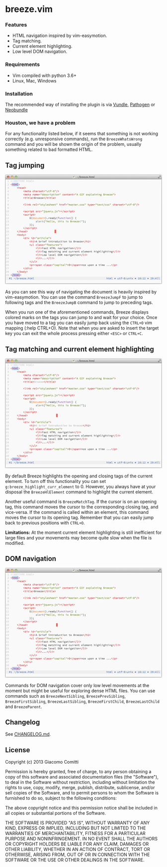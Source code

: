 # breeze.vim

### Features
* HTML navigation inspired by vim-easymotion.
* Tag matching.
* Current element highlighting.
* Low level DOM navigation.

### Requirements
* Vim compiled with python 3.6+
* Linux, Mac, Windows

### Installation
The recommended way of installing the plugin is via 
[Vundle](https://github.com/gmarik/vundle), [Pathogen](https://github.com/tpope/vim-pathogen)
or [Neobundle](https://github.com/Shougo/neobundle.vim)

### Houston, we have a problem
For any functionality listed below, if it seems that something is not working
correctly (e.g. unresponsive commands), run the `BreezeWhatsWrong` command and
you will be shown the origin of the problem, usually something related to bad
formatted HTML.


## Tag jumping
![Screenshot](extra/jump.gif "Tag jumping inspired by vim-easymotion")   

As you can see this way of navigating the document is heavily inspired by
vim-easymotion. You can use the command `BreezeJumpF` to jump to following
tags and the `BreezeJumpB` command to jump to preceding tags.

When you run one of the aforementioned commands, Breeze displays
colored marks on the tags you can jump to and wait for your choice.
Once you have moved to a tag you can easily jump back using the `CTRL+O` 
vim mapping (:help CTRL+O). Note that when you are asked to insert the target
key you can exit the whole process pressing either `<ESC>` or `CTRL+C`.


## Tag matching and current element highlighting
![Screenshot](extra/high.gif "Current element highlighting")   

By default Breeze highlights the opening and closing tags of the current
element. To turn off this functionality you can set
`g:breeze_highlight_curr_element` to 0. However, you always have at your
disposal the `BreezeHlElement` command to highlight the current element.

Another useful command is `BreezeMatchTag`. If the cursor is on an opening tag,
this command moves the cursor to the corresponding closing tag, and vice-versa.
If the command is called within an element, this command moves the cursor to
its opening tag. Remember that you can easily jump back to previous positions
with `CTRL+O`.

**Limitations:** At the moment current element highlighting is still
inefficient for large files and your movements may become quite slow when the
file is modified.


## DOM navigation
![Screenshot](extra/dom.gif "DOM navigation")   

Commands for DOM navigation cover only low level movements at the moment but
might be useful for exploring dense HTML files. You can use commands
such as `BreezeNextSibling`, `BreezePrevSibling`, `BreezeFirstSibling`,
`BreezeLastSibling`, `BreezeFirstChild`, `BreezeLastChild` and `BreezeParent`.    


## Changelog
See [CHANGELOG.md](CHANGELOG.md).


## License
Copyright (c) 2013 Giacomo Comitti

Permission is hereby granted, free of charge, to any person obtaining a copy of
this software and associated documentation files (the "Software"), to deal in
the Software without restriction, including without limitation the rights to
use, copy, modify, merge, publish, distribute, sublicense, and/or sell copies
of the Software, and to permit persons to whom the Software is furnished to do
so, subject to the following conditions:

The above copyright notice and this permission notice shall be included in all
copies or substantial portions of the Software.

THE SOFTWARE IS PROVIDED "AS IS", WITHOUT WARRANTY OF ANY KIND, EXPRESS OR
IMPLIED, INCLUDING BUT NOT LIMITED TO THE WARRANTIES OF MERCHANTABILITY,
FITNESS FOR A PARTICULAR PURPOSE AND NONINFRINGEMENT. IN NO EVENT SHALL THE
AUTHORS OR COPYRIGHT HOLDERS BE LIABLE FOR ANY CLAIM, DAMAGES OR OTHER
LIABILITY, WHETHER IN AN ACTION OF CONTRACT, TORT OR OTHERWISE, ARISING FROM,
OUT OF OR IN CONNECTION WITH THE SOFTWARE OR THE USE OR OTHER DEALINGS IN THE
SOFTWARE.
